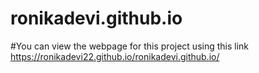 # ronikadevi.github.io
#You can view the webpage for this project using this link https://ronikadevi22.github.io/ronikadevi.github.io/
